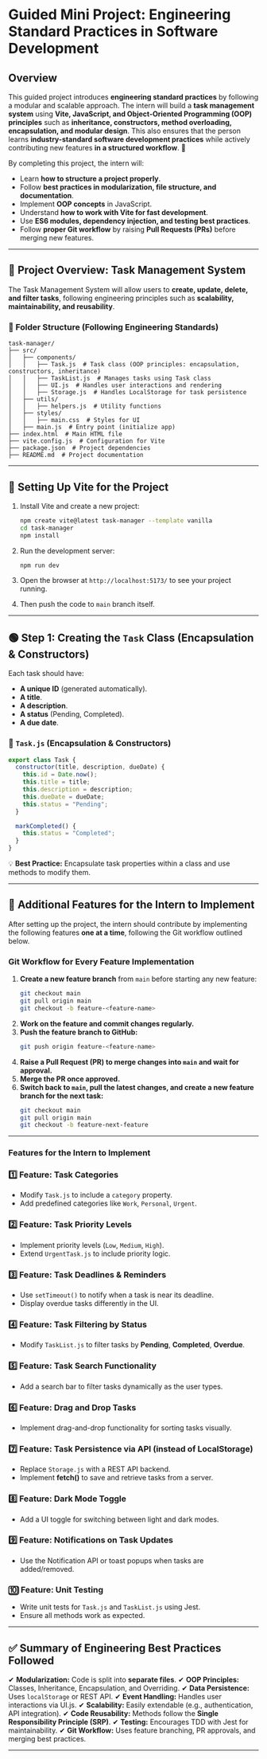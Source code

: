 # **Guided Mini Project: Engineering Standard Practices in Software Development**

## **Overview**
This guided project introduces **engineering standard practices** by following a modular and scalable approach. The intern will build a **task management system** using **Vite, JavaScript, and Object-Oriented Programming (OOP) principles** such as **inheritance, constructors, method overloading, encapsulation, and modular design**.
This also ensures that the person learns **industry-standard software development practices** while actively contributing new features **in a structured workflow**. 🚀

By completing this project, the intern will:
- Learn **how to structure a project properly**.
- Follow **best practices in modularization, file structure, and documentation**.
- Implement **OOP concepts** in JavaScript.
- Understand **how to work with Vite for fast development**.
- Use **ES6 modules, dependency injection, and testing best practices**.
- Follow **proper Git workflow** by raising **Pull Requests (PRs)** before merging new features.

---

## **📌 Project Overview: Task Management System**
The Task Management System will allow users to **create, update, delete, and filter tasks**, following engineering principles such as **scalability, maintainability, and reusability**.

### **📂 Folder Structure (Following Engineering Standards)**
```
task-manager/
├── src/
│   ├── components/
│   │   ├── Task.js  # Task class (OOP principles: encapsulation, constructors, inheritance)
│   │   ├── TaskList.js  # Manages tasks using Task class
│   │   ├── UI.js  # Handles user interactions and rendering
│   │   ├── Storage.js  # Handles LocalStorage for task persistence
│   ├── utils/
│   │   ├── helpers.js  # Utility functions
│   ├── styles/
│   │   ├── main.css  # Styles for UI
│   ├── main.js  # Entry point (initialize app)
├── index.html  # Main HTML file
├── vite.config.js  # Configuration for Vite
├── package.json  # Project dependencies
├── README.md  # Project documentation
```

---

## **🔹 Setting Up Vite for the Project**
1. Install Vite and create a new project:
   ```sh
   npm create vite@latest task-manager --template vanilla
   cd task-manager
   npm install
   ```
2. Run the development server:
   ```sh
   npm run dev
   ```
3. Open the browser at `http://localhost:5173/` to see your project running.

4. Then push the code to `main` branch itself.

---

## **🟢 Step 1: Creating the `Task` Class (Encapsulation & Constructors)**
Each task should have:
- **A unique ID** (generated automatically).
- **A title**.
- **A description**.
- **A status** (Pending, Completed).
- **A due date**.

### **📌 `Task.js` (Encapsulation & Constructors)**
```js
export class Task {
  constructor(title, description, dueDate) {
    this.id = Date.now();
    this.title = title;
    this.description = description;
    this.dueDate = dueDate;
    this.status = "Pending";
  }

  markCompleted() {
    this.status = "Completed";
  }
}
```
💡 **Best Practice:** Encapsulate task properties within a class and use methods to modify them.

---

## **🔹 Additional Features for the Intern to Implement**
After setting up the project, the intern should contribute by implementing the following features **one at a time**, following the Git workflow outlined below.

### **Git Workflow for Every Feature Implementation**
1. **Create a new feature branch** from `main` before starting any new feature:
   ```sh
   git checkout main
   git pull origin main
   git checkout -b feature-<feature-name>
   ```
2. **Work on the feature and commit changes regularly.**
3. **Push the feature branch to GitHub:**
   ```sh
   git push origin feature-<feature-name>
   ```
4. **Raise a Pull Request (PR) to merge changes into `main` and wait for approval.**
5. **Merge the PR once approved.**
6. **Switch back to `main`, pull the latest changes, and create a new feature branch for the next task:**
   ```sh
   git checkout main
   git pull origin main
   git checkout -b feature-next-feature
   ```

---

### **Features for the Intern to Implement**

### **1️⃣ Feature: Task Categories**
- Modify `Task.js` to include a `category` property.
- Add predefined categories like `Work`, `Personal`, `Urgent`.

### **2️⃣ Feature: Task Priority Levels**
- Implement priority levels (`Low`, `Medium`, `High`).
- Extend `UrgentTask.js` to include priority logic.

### **3️⃣ Feature: Task Deadlines & Reminders**
- Use `setTimeout()` to notify when a task is near its deadline.
- Display overdue tasks differently in the UI.

### **4️⃣ Feature: Task Filtering by Status**
- Modify `TaskList.js` to filter tasks by **Pending**, **Completed**, **Overdue**.

### **5️⃣ Feature: Task Search Functionality**
- Add a search bar to filter tasks dynamically as the user types.

### **6️⃣ Feature: Drag and Drop Tasks**
- Implement drag-and-drop functionality for sorting tasks visually.

### **7️⃣ Feature: Task Persistence via API (instead of LocalStorage)**
- Replace `Storage.js` with a REST API backend.
- Implement **fetch()** to save and retrieve tasks from a server.

### **8️⃣ Feature: Dark Mode Toggle**
- Add a UI toggle for switching between light and dark modes.

### **9️⃣ Feature: Notifications on Task Updates**
- Use the Notification API or toast popups when tasks are added/removed.

### **🔟 Feature: Unit Testing**
- Write unit tests for `Task.js` and `TaskList.js` using Jest.
- Ensure all methods work as expected.

---

## **✅ Summary of Engineering Best Practices Followed**
✔ **Modularization:** Code is split into **separate files**.
✔ **OOP Principles:** Classes, Inheritance, Encapsulation, and Overriding.
✔ **Data Persistence:** Uses `localStorage` or REST API.
✔ **Event Handling:** Handles user interactions via UI.js.
✔ **Scalability:** Easily extendable (e.g., authentication, API integration).
✔ **Code Reusability:** Methods follow the **Single Responsibility Principle (SRP)**.
✔ **Testing:** Encourages TDD with Jest for maintainability.
✔ **Git Workflow:** Uses feature branching, PR approvals, and merging best practices.

---

